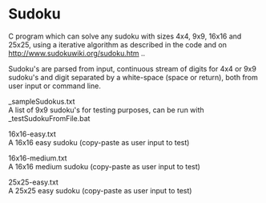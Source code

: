 # Sudoku
C program which can solve any sudoku with sizes 4x4, 9x9, 16x16 and 25x25, using a iterative algorithm as described in the code and on http://www.sudokuwiki.org/sudoku.htm ..

Sudoku's are parsed from input, continuous stream of digits for 4x4 or 9x9 sudoku's and digit separated by a white-space (space or return), both from user input or command line.


_sampleSudokus.txt  
A list of 9x9 sudoku's for testing purposes, can be run with _testSudokuFromFile.bat

16x16-easy.txt  
A 16x16 easy sudoku (copy-paste as user input to test)

16x16-medium.txt  
A 16x16 medium sudoku (copy-paste as user input to test)

25x25-easy.txt  
A 25x25 easy sudoku (copy-paste as user input to test)
